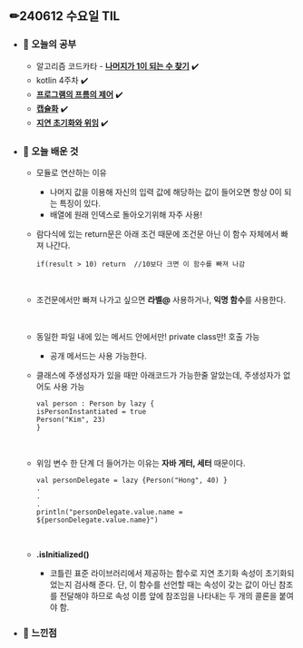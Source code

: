 <h2 id="✏240612-수요일-til">✏240612 수요일 TIL</h2>
<ul>
<li><h3 id="📖-오늘의-공부">📖 오늘의 공부</h3>
<ul>
<li>알고리즘 코드카타 - <a href="https://velog.io/@a700hui/%EB%82%98%EB%A8%B8%EC%A7%80%EA%B0%80-1%EC%9D%B4-%EB%90%98%EB%8A%94-%EC%88%98-%EC%B0%BE%EA%B8%B0"><strong>나머지가 1이 되는 수 찾기</strong></a> ✔️</li>
<li>kotlin 4주차 ✔️</li>
<li><a href="https://velog.io/@a700hui/%ED%9D%90%EB%A6%84%EC%9D%98-%EC%A4%91%EB%8B%A8%EA%B3%BC-%EB%B0%98%ED%99%98"><strong>프로그램의 프름의 제어</strong></a> ✔️</li>
<li><a href="https://velog.io/@a700hui/%EC%BA%A1%EC%8A%90%ED%99%94"><strong>캡슐화</strong></a> ✔️</li>
<li><a href="https://velog.io/@a700hui/%EC%A7%80%EC%97%B0-%EC%B4%88%EA%B8%B0%ED%99%94-1"><strong>지연 초기화와 위임</strong></a> ✔️<br />
</li>
</ul>
</li>
<li><h3 id="📖-오늘-배운-것">📖 오늘 배운 것</h3>
<ul>
<li><p>모듈로 연산하는 이유</p>
<ul>
<li>나머지 값을 이용해 자신의 입력 값에  해당하는 값이 들어오면 항상 0이 되는 특징이 있다.</li>
<li>배열에 원래 인덱스로 돌아오기위해 자주 사용!<br />
</li>
</ul>
</li>
<li><p>람다식에 있는 return문은 아래 조건 때문에 조건문 아닌 이 함수 자체에서 빠져 나간다. </p>
<pre><code class="language-kotlin">if(result &gt; 10) return  //10보다 크면 이 함수를 빠져 나감</code></pre>
<br />
</li>
<li><p>조건문에서만 빠져 나가고 싶으면 <strong>라벨@</strong> 사용하거나, <strong>익명 함수</strong>를 사용한다. </p>
<br />
</li>
<li><p>동일한 파일 내에 있는 메서드 안에서만! private class만! 호출 가능</p>
<ul>
<li>공개 메서드는 사용 가능한다.<br />
</li>
</ul>
</li>
<li><p>클래스에 주생성자가 있을 때만 아래코드가 가능한줄 알았는데, 주생성자가 없어도 사용 가능</p>
<pre><code class="language-kotlin">val person : Person by lazy {  
isPersonInstantiated = true  
Person(&quot;Kim&quot;, 23)  
}</code></pre>
<br />
</li>
<li><p>위임 변수 한 단계 더 들어가는 이유는 <strong>자바 게터, 세터</strong> 때문이다. </p>
<pre><code class="language-kotlin">val personDelegate = lazy {Person(&quot;Hong&quot;, 40) }
.
.
.
println(&quot;personDelegate.value.name = ${personDelegate.value.name}&quot;) </code></pre>
<br />
</li>
<li><p><strong>.isInitialized()</strong></p>
<ul>
<li>코틀린 표준 라이브러리에서 제공하는 함수로 지연 초기화 속성이 초기화되었는지 검사해 준다. 단, 이 함수를 선언할 때는 속성이 갖는 값이 아닌 참조를 전달해야 하므로 속성 이름 앞에 참조임을 나타내는 두 개의 콜론을 붙여야 함.<br /></li>
</ul>
</li>
</ul>
</li>
<li><h3 id="📖-느낀점">📖 느낀점</h3>
</li>
</ul>